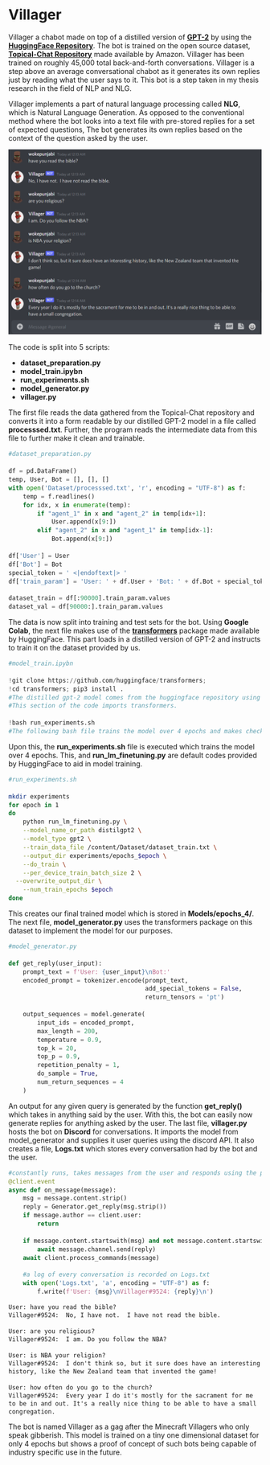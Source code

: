 # Villager

Villager a chabot made on top of a distilled version of **[GPT-2](https://openai.com/blog/better-language-models/)** by using the **[HuggingFace Repository](https://huggingface.co/)**. The bot is trained on the open source dataset, **[Topical-Chat Repository](https://github.com/alexa/Topical-Chat)** made available by Amazon. Villager has been trained on roughly 45,000 total back-and-forth conversations. Villager is a step above an average conversational chabot as it generates its own replies just by reading what the user says to it. This bot is a step taken in my thesis research in the field of NLP and NLG.

 Villager implements a part of natural language processing called **NLG**, which is Natural Language Generation. As opposed to the conventional method where the bot looks into a text file with pre-stored replies for a set of expected questions, The bot generates its own replies based on the context of the question asked by the user.

 ![chat1](assets/ss1.png)

 The code is split into 5 scripts:
 * **dataset_preparation.py**
 * **model_train.ipybn**
 * **run_experiments.sh**
 * **model_generator.py**
 * **villager.py**

 The first file reads the data gathered from the Topical-Chat repository and converts it into a form readable by our distilled GPT-2 model in a file called **processsed.txt**. Further, the program reads the intermediate data from this file to further make it clean and trainable.

 ~~~python
#dataset_preparation.py

 df = pd.DataFrame()
 temp, User, Bot = [], [], []
 with open('Dataset/processsed.txt', 'r', encoding = "UTF-8") as f:
     temp = f.readlines()
     for idx, x in enumerate(temp):
         if "agent_1" in x and "agent_2" in temp[idx+1]:
             User.append(x[9:])
         elif "agent_2" in x and "agent_1" in temp[idx-1]:
             Bot.append(x[9:])

 df['User'] = User
 df['Bot'] = Bot
 special_token = ' <|endoftext|> '
 df['train_param'] = 'User: ' + df.User + 'Bot: ' + df.Bot + special_token

 dataset_train = df[:90000].train_param.values
 dataset_val = df[90000:].train_param.values
 ~~~

 The data is now split into training and test sets for the bot. Using **Google Colab**, the next file makes use of the **[transformers](https://github.com/huggingface/transformers)** package made available by HuggingFace. This part loads in a distilled version of GPT-2 and instructs to train it on the dataset provided by us.

 ~~~python
 #model_train.ipybn

!git clone https://github.com/huggingface/transformers;
!cd transformers; pip3 install .
#The distilled gpt-2 model comes from the huggingface repository using the transformers library. 
#This section of the code imports transformers.

!bash run_experiments.sh
#The following bash file trains the model over 4 epochs and makes checkpoints every 500 steps.
 ~~~

 Upon this, the **run_experiments.sh** file is executed which trains the model over 4 epochs. This, and **run_lm_finetuning.py** are default codes provided by HuggingFace to aid in model training.

~~~bash
#run_experiments.sh

mkdir experiments
for epoch in 1
do
	python run_lm_finetuning.py \
	--model_name_or_path distilgpt2 \
	--model_type gpt2 \
	--train_data_file /content/Dataset/dataset_train.txt \
	--output_dir experiments/epochs_$epoch \
	--do_train \
	--per_device_train_batch_size 2 \
  --overwrite_output_dir \
	--num_train_epochs $epoch
done
~~~

This creates our final trained model which is stored in **Models/epochs_4/**. The next file, **model_generator.py** uses the transformers package on this dataset to implement the model for our purposes.

~~~python
#model_generator.py

def get_reply(user_input):
    prompt_text = f'User: {user_input}\nBot:'
    encoded_prompt = tokenizer.encode(prompt_text,
                                      add_special_tokens = False,
                                      return_tensors = 'pt')

    output_sequences = model.generate(
        input_ids = encoded_prompt,
        max_length = 200,
        temperature = 0.9,
        top_k = 20,
        top_p = 0.9,
        repetition_penalty = 1,
        do_sample = True,
        num_return_sequences = 4
    )
~~~

An output for any given query is generated by the function **get_reply()** which takes in anything said by the user. With this, the bot can easily now generate replies for anything asked by the user. The last file, **villager.py** hosts the bot on **Discord** for conversations. It imports the model from model_generator and supplies it user queries using the discord API. It also creates a file, **Logs.txt** which stores every conversation had by the bot and the user.

~~~python
#constantly runs, takes messages from the user and responds using the provided dataset
@client.event
async def on_message(message):
    msg = message.content.strip()
    reply = Generator.get_reply(msg.strip())
    if message.author == client.user:
        return

    if message.content.startswith(msg) and not message.content.startswith('!'):
        await message.channel.send(reply)
    await client.process_commands(message)

    #a log of every conversation is recorded on Logs.txt
    with open('Logs.txt', 'a', encoding = "UTF-8") as f:
        f.write(f'User: {msg}\nVillager#9524: {reply}\n')
~~~

~~~text
User: have you read the bible?
Villager#9524:  No, I have not.  I have not read the bible.

User: are you religious?
Villager#9524:  I am. Do you follow the NBA?

User: is NBA your religion?
Villager#9524:  I don't think so, but it sure does have an interesting history, like the New Zealand team that invented the game!

User: how often do you go to the church?
Villager#9524:  Every year I do it's mostly for the sacrament for me to be in and out. It's a really nice thing to be able to have a small congregation.
~~~

The bot is named Villager as a gag after the Minecraft Villagers who only speak gibberish. This model is trained on a tiny one dimensional dataset for only 4 epochs but shows a proof of concept of such bots being capable of industry specific use in the future. 
